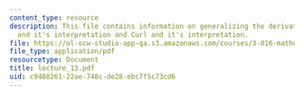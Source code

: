 ```yaml
---
content_type: resource
description: This file contains information on generalizing the derivative, divergence
  and it's interpretation and Curl and it's interpretation.
file: https://ol-ocw-studio-app-qa.s3.amazonaws.com/courses/3-016-mathematics-for-materials-scientists-and-engineers-fall-2005/c940826122ae748cde28ebc7f5c73cd6_lecture_13.pdf
file_type: application/pdf
resourcetype: Document
title: lecture_13.pdf
uid: c9408261-22ae-748c-de28-ebc7f5c73cd6
---
```

